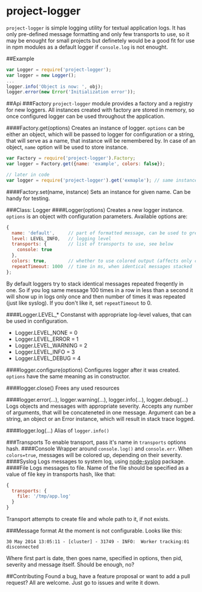 project-logger
==============

`project-logger` is simple logging utility for textual application logs. It has only pre-defined message formatting and only few transports to use, so it may be enought for small projects but definetely would be a good fit for use in npm modules as a default logger if `console.log` is not enought.

##Example
```js
var Logger = require('project-logger');
var logger = new Logger();
...
logger.info('Object is now: ', obj);
logger.error(new Error('Initialization error'));
```

##Api
###Factory
`project-logger` module provides a factory and a registry for new loggers. All instances created with factory are stored in memory, so once configured logger can be used throughout the application.

####Factory.get(options)
Creates an instance of logger. `options` can be either an object, which will be passed to logger for configuration or a string, that will serve as a name, that instance will be remembered by. In case of an object, `name` option will be used to store instance.
```js
var Factory = require('project-logger').Factory;
var logger = Factory.get({name: 'example', colors: false});

// later in code
var logger = require('project-logger').get('exmaple'); // same instance as before
```
####Factory.set(name, instance)
Sets an instance for given name. Can be handy for testing.

###Class: Logger
####Logger(options)
Creates a new logger instance. `options` is an object with configuration parameters. Available options are:
```js
{
  name: 'default',     // part of formatted message, can be used to grep logs
  level: LEVEL_INFO,   // logging level
  transports: {        // list of transports to use, see below
    console: true
  },
  colors: true,        // whether to use colored output (affects only console transport)
  repeatTimeout: 1000  // time in ms, when identical messages stacked
};
```

By default loggers try to stack identical messages repeated freqently in one. So if you log same message 100 times in a row in less than a second it will show up in logs only once and then number of times it was repeated (just like syslog). If you don't like it, set `repeatTimeout` to 0.

####Logger.LEVEL_*
Constanst with appropriate log-level values, that can be used in configuration.
* Logger.LEVEL_NONE = 0
* Logger.LEVEL_ERROR = 1
* Logger.LEVEL_WARNING = 2
* Logger.LEVEL_INFO = 3
* Logger.LEVEL_DEBUG = 4

####logger.configure(options)
Configures logger after it was created. `options` have the same meaning as in constructor.

####logger.close()
Frees any used resources

####logger.error(...), logger.warning(...), logger.info(...), logger.debug(...)
Logs objects and messages with appropriate severity. Accepts any number of arguments, that will be concateneted in one message. Argument can be a string, an object or an Error instance, which will result in stack trace logged.

####logger.log(...)
Alias of `logger.info()`

###Transports
To enable transport, pass it's name in `transports` options hash.
####Console
Wrapper around `console.log()` and `console.err`. When `colors=true`, messages will be colored up, depending on their severity.
####Syslog
Logs messages to system log, using [node-syslog](https://github.com/schamane/node-syslog) package.
####File
Logs messages to file. Name of the file should be specified as a value of file key in transports hash, like that:
```js
{
  transports: {
    file: '/tmp/app.log'
  }
}
```
Transport attempts to create file and whole path to it, if not exists.

###Message format
At the moment is not configurable. Looks like this:
```
30 May 2014 13:05:11 - [cluster] - 31749 - INFO:  Worker tracking:01 disconnected
```
Where first part is date, then goes name, specified in options, then pid, severity and message itself. Should be enough, no?

##Contributing
Found a bug, have a feature proposal or want to add a pull request? All are welcome. Just go to issues and write it down.
